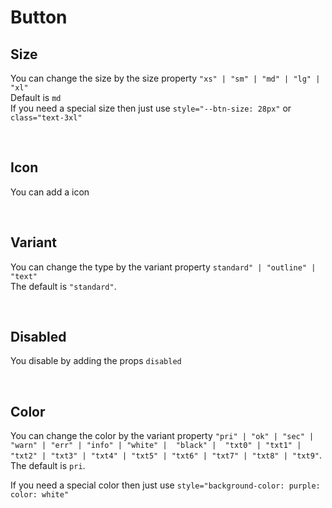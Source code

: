 # Button

## Size

You can change the size by the size property `"xs" | "sm" | "md" | "lg" | "xl"`<br>
Default is `md`<br>
If you need a special size then just use `style="--btn-size: 28px"` or `class="text-3xl"`

<hhl-live-editor title=""  htmlCode='
<template>
      <div class="flex items-center gap-4 flex-wrap">
            <H_btn size="xs" ><H_icon name="mail"  color="white" size="1.3em"></H_icon>XS</H_btn>
            <H_btn size="sm"><H_icon name="mail"  color="white" size="1.3em"></H_icon>SM</H_btn>
            <H_btn size="md"><H_icon name="mail" color="white" size="1.3em"></H_icon>MD (Default)</H_btn>
            <H_btn size="lg"><H_icon name="mail"  color="white" size="1.3em"></H_icon>LG</H_btn>
            <H_btn size="xl"><H_icon name="mail"  color="white" size="1.3em"></H_icon>XL</H_btn>
            <H_btn style="--btn-size: 28px"><H_icon name="mail"  color="white" size="1.3em"></H_icon>style</H_btn>
            <H_btn class="text-3xl"><H_icon name="mail"  color="white" size="1.3em"></H_icon>class</H_btn>
      </div>
</template>
'>
</hhl-live-editor>
<br>

## Icon

You can add a icon <br>

<hhl-live-editor title="" htmlCode='
      <template>
            <div class="flex items-center gap-4 flex-wrap">
            <H_btn><H_icon name="mail" color="white" size="1.3em"></H_icon>ICON mail</H_btn>
            <H_btn><H_icon name="save" color="err" size="1.3em"></H_icon>ICON save Red</H_btn>
            <H_btn>icon save right <H_icon name="save" color="white" size="1.3em"></H_icon></H_btn>
      </div>
      </template>
'>
</hhl-live-editor>

<br>

## Variant

You can change the type by the variant property `standard" | "outline" | "text"`<br>
The default is `"standard"`.

<hhl-live-editor title="" htmlCode='
      <template>
      <div class="flex items-center gap-4 flex-wrap">
            <H_btn>STANDARD</H_btn>
            <H_btn variant="outline">OUTLINE</H_btn>
            <H_btn variant="text">TEXT</H_btn>
      </div>
      </template>
'>
</hhl-live-editor>

<br>

## Disabled

You disable by adding the props `disabled`

<hhl-live-editor title="" htmlCode='
      <template>
      <div class="flex items-center gap-4 flex-wrap">
            <H_btn disabled>STANDARD</H_btn>
            <H_btn disabled type="outline">OUTLINE</H_btn>
            <H_btn disabled type="text">TEXT</H_btn>
      </div>
      </template>
'>
</hhl-live-editor>

<br>

## Color

You can change the color by the variant property `"pri" | "ok" | "sec" | "warn" | "err" | "info" | "white" |  "black" |  "txt0" | "txt1" | "txt2" | "txt3" | "txt4" | "txt5" | "txt6" | "txt7" | "txt8" | "txt9"`. <br>
The default is `pri`.<br>

If you need a special color then just use `style="background-color: purple: color: white"`

<hhl-live-editor title="" htmlCode='
      <template>
      <div class="flex items-center gap-4 flex-wrap">
            <H_btn>PRI</H_btn>
            <H_btn color="sec">SEC</H_btn>
            <H_btn color="ok">OK</H_btn>
            <H_btn color="err">ERR</H_btn>
            <H_btn color="warn">Warn</H_btn>
            <H_btn color="info">INFO</H_btn>
            <H_btn color="white">WHITE</H_btn>
            <H_btn color="black">BLACK</H_btn>
            <H_btn color="txt0">TXT0</H_btn>
            <H_btn color="txt1">TXT1</H_btn>
            <H_btn color="txt2">TXT2</H_btn>
            <H_btn color="txt3">TXT3</H_btn>
            <H_btn color="txt4">TXT4</H_btn>
            <H_btn color="txt5">TXT5</H_btn>
            <H_btn color="txt6">TXT6</H_btn>
            <H_btn color="txt7">TXT7</H_btn>
            <H_btn color="txt8">TXT8</H_btn>
            <H_btn color="txt9">TXT9</H_btn>
            <H_btn style="--btn-bgcolor: purple; --btn-color:white">purple</H_btn>
      </div>
      </template>
'>
</hhl-live-editor>

<br>

